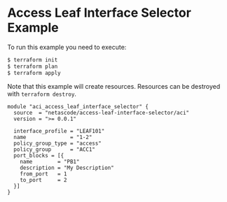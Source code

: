 <!-- BEGIN_TF_DOCS -->
# Access Leaf Interface Selector Example

To run this example you need to execute:

```bash
$ terraform init
$ terraform plan
$ terraform apply
```

Note that this example will create resources. Resources can be destroyed with `terraform destroy`.

```hcl
module "aci_access_leaf_interface_selector" {
  source  = "netascode/access-leaf-interface-selector/aci"
  version = ">= 0.0.1"

  interface_profile = "LEAF101"
  name              = "1-2"
  policy_group_type = "access"
  policy_group      = "ACC1"
  port_blocks = [{
    name        = "PB1"
    description = "My Description"
    from_port   = 1
    to_port     = 2
  }]
}

```
<!-- END_TF_DOCS -->